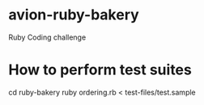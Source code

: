 # avion-ruby-bakery
Ruby Coding challenge 

# How to perform test suites
cd ruby-bakery
ruby ordering.rb < test-files/test.sample
